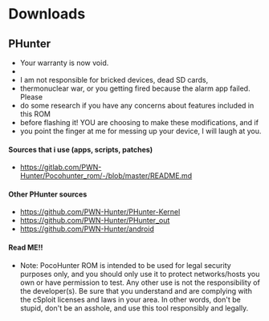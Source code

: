 # Downloads
## PHunter

 * Your warranty is now void.
 * 
 * I am not responsible for bricked devices, dead SD cards,
 * thermonuclear war, or you getting fired because the alarm app failed. Please
 * do some research if you have any concerns about features included in this ROM
 * before flashing it! YOU are choosing to make these modifications, and if
 * you point the finger at me for messing up your device, I will laugh at you.
 #### Sources that i use (apps, scripts, patches)
 * https://gitlab.com/PWN-Hunter/Pocohunter_rom/-/blob/master/README.md
 
 #### Other PHunter sources
 * https://github.com/PWN-Hunter/PHunter-Kernel
 * https://github.com/PWN-Hunter/PHunter_out
 * https://github.com/PWN-Hunter/android
 
 #### Read ME!!
 * Note: PocoHunter ROM is intended to be used for legal security purposes only, and you should only use it to protect networks/hosts you own or have permission to test. Any other use is not the responsibility of the developer(s). Be sure that you understand and are complying with the cSploit licenses and laws in your area. In other words, don't be stupid, don't be an asshole, and use this tool responsibly and legally.

